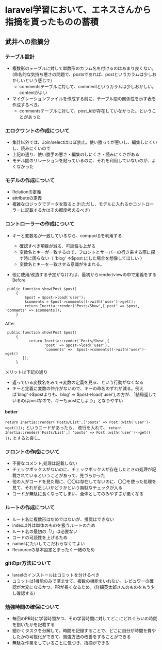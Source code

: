 # laravel学習において、エネスさんから指摘を貰ったものの蓄積

## 武井への指摘分

### テーブル設計

- 複数形のテーブルに対して単数形のカラム名を付けるのはあまり良くない。(命名的な気持ち悪さの問題で、postsであれば、postというカラムは少しおかしいという感じで)
  - commentsテーブルに対して、commentというカラムは少しおかしい。contentがよい
- マイグレーションファイルを作成する前に、テーブル間の関係性を示す表を作成するべき。
  - commentsテーブルに対して、post_idが存在していなかった。ということがあった


### エロクワントの作成について

- 集計以外では、Join/selectはほぼ禁止。使い勝ってが悪いし、編集しにくいし、読みにくいので
 - 上記の通り、使い勝手の悪さ・編集のしにくさ・読みにくさがある
 - モデル間のリレーションを貼っているのに、それを利用していないのが、よくなかった

### モデルの作成について

- Relationの定義
- attributeの定義
- 複雑なロジックでデータを取るとき(ただし、モデルに入れるかコントローラーに記載するかはその都度考えるべき)

### コントローラーの作成について

- キーと変数名が一致しているなら、compact()を利用する
  - 確認すべき項目が減る、可読性も上がる
  - 変数名とキーが一致するので、フロントとサーバーの行き来する際に探す時に困らない（ 'blog' =>$post にした場合を想像してほしい ）
  - 変数名とキーを一致させる意識が生まれる。

- 他に使用/改造する予定がなければ、最初からrender/viewの中で定義をする
Before
```
 public function show(Post $post) 
	 { 
	     $post = $post->load('user'); 
	     $comments = $post->comments()->with('user')->get(); 
	     return Inertia::render('Posts/Show',['post' => $post, 'comments' => $comments]); 
	 } 
```

After
```
 public function show(Post $post) 
	 { 
	       return Inertia::render('Posts/Show',[
                  'post' => $post->load('user'),
                  'comments' =>  $post->comments()->with('user')->get()
        ]); 
	 } 
```
メリットは下記の通り
- 返っている変数名をみて→変数の定義を見る、という行動がなくなる
- キーと定義に変数の仲介がないので、キーの命名のずれが減る。例えば'blog'=>$postよりも、blog' => $post->load('user'),の方が、「結局返しているのはpostなので、キーもpostにしよう」となりやすい

#### better
`return Inertia::render('Posts/List',['posts' => Post::with('user')->get()]);`
というコードがあったら、
改行を入れて、
`return Inertia::render('Posts/List',[
    'posts' => Post::with('user')->get()
]);`
とすると良し。



### フロントの作成について
- 不要なコメント,処理は記載しない
 - チェックボックスがないのに、チェックボックスが存在したときの処理が記載されているということがあって、見づらかった
 - 他の人がコードを見た際に、〇〇は存在してないのに、〇〇を使った処理を見て、それが正しいかどうかという無駄なチェックが入る
 - コードが無駄に長くなってしまい、全体としてのみやすさが悪くなる

### ルートの作成について

- ルート名に複数形はだめではないが、推奨はできない
 - index以外は単体のものを扱うルートのため
- ルート名の最初の「/」は必要ない
 - コードの可読性を上げるため
- namesにたいしてこだわらなくてよい
 - Resourceの基本設定とまったく一緒のため

### gitのpr方法について

- laraelのインストールはコミットを分けるべき
 - コミットは1機能のみで済ませて、複数の機能をいれない。レビュワーの確認が大変になるかつ、PRが長くなるため。(詳細英太郎さんのものをもう少し確認する)


### 勉強時間の確保について

- 毎回のPR時に学習時間かつ、その学習時間に対してどこにどれぐらいの時間を割いたかを記載する
 - 細かくタスクを分解して、時間を記録することで、どこに自分が時間を費やしたかの可視化ができて、勉強方法の改善をすることができる
 - 無駄な作業をしていることに気づき、指摘ができる

### 